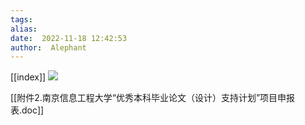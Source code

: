```yaml
---
tags:  
alias:  
date:  2022-11-18 12:42:53 
author:  Alephant
---
```


[[index]]
![](https://cdn.jsdelivr.net/gh/Alephant6/PicBed/202211181243846.png)

[[附件2.南京信息工程大学“优秀本科毕业论文（设计）支持计划”项目申报表.doc]]

